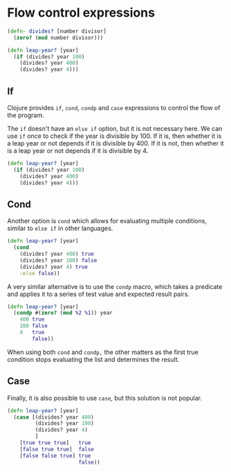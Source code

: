 # Flow control expressions

```clojure
(defn- divides? [number divisor]
  (zero? (mod number divisor)))

(defn leap-year? [year]
  (if (divides? year 100)
    (divides? year 400)
    (divides? year 4)))
```

## If

Clojure provides `if`, `cond`, `condp` and `case` expressions to control the flow of the program.

The `if` doesn't have an `else if` option, but it is not necessary here.
We can use `if` once to check if the year is divisible by 100.
If it is, then whether it is a leap year or not depends if it is divisible by 400.
If it is not, then whether it is a leap year or not depends if it is divisible by 4.

```clojure
(defn leap-year? [year]
  (if (divides? year 100)
    (divides? year 400)
    (divides? year 4)))
```

## Cond

Another option is `cond` which allows for evaluating multiple conditions, similar to `else if` in other languages.

```clojure
(defn leap-year? [year]
  (cond
    (divides? year 400) true
    (divides? year 100) false
    (divides? year 4) true
    :else false))
```

A very similar alternative is to use the `condp` macro, which takes a predicate and applies it to a series of test value and expected result pairs.

```clojure
(defn leap-year? [year]
  (condp #(zero? (mod %2 %1)) year
    400 true
    100 false
    4   true
        false))
```

When using both `cond` and `condp,` the other matters as the first true condition stops evaluating the list and determines the result.

## Case

Finally, it is also possible to use `case`, but this solution is not popular.

```clojure
(defn leap-year? [year]
  (case [(divides? year 400)
         (divides? year 100)
         (divides? year 4)
         ]
    [true true true]   true
    [false true true]  false
    [false false true] true
                       false))
```